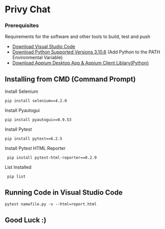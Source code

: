 # Privy Chat

### Prerequisites

Requirements for the software and other tools to build, test and push 
- [Download Visual Studio Code](https://code.visualstudio.com/download)
- [Download Python Supported Versions 3.10.6](https://www.python.org/downloads/release/python-3106/) (Add Python to the PATH Environmental Variable)
- [Download Appium Desktop App & Appium Client Liblary(Python)](https://appium.io/downloads.html) 

## Installing from CMD (Command Prompt)

Install Selenium 

    pip install selenium==4.2.0

Install Pyautogui

    pip install pyautogui==0.9.53

Install Pytest

    pip install pytest==6.2.5
  
Install Pytest HTML Reporter

     pip install pytest-html-reporter==0.2.9
    
List Installed

     pip list

## Running Code in Visual Studio Code

    pytest namafile.py -v --html=report.html

## Good Luck :)
